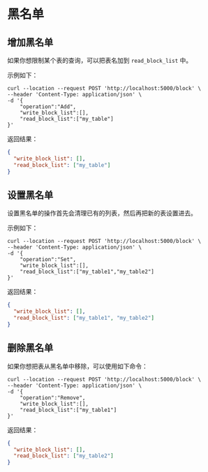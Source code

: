 # 黑名单

## 增加黑名单

如果你想限制某个表的查询，可以把表名加到 `read_block_list` 中。

示例如下：

```shell
curl --location --request POST 'http://localhost:5000/block' \
--header 'Content-Type: application/json' \
-d '{
    "operation":"Add",
    "write_block_list":[],
    "read_block_list":["my_table"]
}'
```

返回结果：

```json
{
  "write_block_list": [],
  "read_block_list": ["my_table"]
}
```

## 设置黑名单

设置黑名单的操作首先会清理已有的列表，然后再把新的表设置进去。

示例如下：

```shell
curl --location --request POST 'http://localhost:5000/block' \
--header 'Content-Type: application/json' \
-d '{
    "operation":"Set",
    "write_block_list":[],
    "read_block_list":["my_table1","my_table2"]
}'
```

返回结果：

```json
{
  "write_block_list": [],
  "read_block_list": ["my_table1", "my_table2"]
}
```

## 删除黑名单

如果你想把表从黑名单中移除，可以使用如下命令：

```shell
curl --location --request POST 'http://localhost:5000/block' \
--header 'Content-Type: application/json' \
-d '{
    "operation":"Remove",
    "write_block_list":[],
    "read_block_list":["my_table1"]
}'
```

返回结果：

```json
{
  "write_block_list": [],
  "read_block_list": ["my_table2"]
}
```
